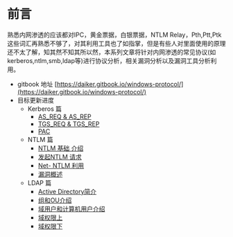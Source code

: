 # 前言

熟悉内网渗透的应该都对IPC，黄金票据，白银票据，NTLM Relay，Pth,Ptt,Ptk 这些词汇再熟悉不够了，对其利用工具也了如指掌，但是有些人对里面使用的原理还不太了解，知其然不知其所以然，本系列文章将针对内网渗透的常见协议\(如kerberos,ntlm,smb,ldap等\)进行协议分析，相关漏洞分析以及漏洞工具分析利用。

- gitbook 地址 [https://daiker.gitbook.io/windows-protocol/](https://daiker.gitbook.io/windows-protocol/)
- 目标更新进度
    * Kerberos 篇
      * [AS\_REQ & AS\_REP](https://daiker.gitbook.io/windows-protocol/kerberos/1)
      * [TGS\_REQ & TGS\_REP](https://daiker.gitbook.io/windows-protocol/kerberos/2)
      * [PAC](https://daiker.gitbook.io/windows-protocol/kerberos/3)
    * NTLM 篇
      * [NTLM 基础 介绍](https://daiker.gitbook.io/windows-protocol/ntlm-pian/4)
      * [发起NTLM  请求](https://daiker.gitbook.io/windows-protocol/ntlm-pian/5)
      * [Net- NTLM 利用](https://daiker.gitbook.io/windows-protocol/ntlm-pian/6)
      * [漏洞概述](https://daiker.gitbook.io/windows-protocol/ntlm-pian/7)
    * LDAP 篇
      * [Active Directory简介](https://daiker.gitbook.io/windows-protocol/ldap-pian/8)
      * [组和OU介绍](https://daiker.gitbook.io/windows-protocol/ldap-pian/9)
      * [域用户和计算机用户介绍](https://daiker.gitbook.io/windows-protocol/ldap-pian/10)
      * [域权限上](https://daiker.gitbook.io/windows-protocol/ldap-pian/11)
      * [域权限下](https://daiker.gitbook.io/windows-protocol/ldap-pian/12)


